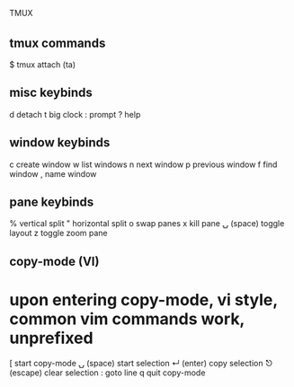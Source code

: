 TMUX
######

## tmux commands

$ tmux attach (ta)

## misc keybinds

  d     detach
  t     big clock
  :     prompt
  ?     help

## window keybinds

  c     create window
  w     list windows
  n     next window
  p     previous window
  f     find window
  ,     name window

## pane keybinds

  %     vertical split
  "     horizontal split
  o     swap panes
  x     kill pane
  ⍽     (space) toggle layout
  z     toggle zoom pane

## copy-mode (VI)

# upon entering copy-mode, vi style, common vim commands work, unprefixed

  [     start copy-mode
  ⍽     (space) start selection
  ↵     (enter) copy selection
  ⎋     (escape) clear selection
  :     goto line
  q     quit copy-mode

